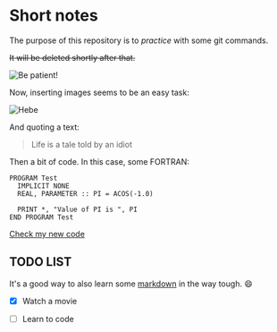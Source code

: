 Short notes
===========

The purpose of this repository is to *practice* with some git commands. 

~~It will be deleted shortly after that.~~

![Be patient!](http://bucket3.clanacion.com.ar/anexos/fotos/72/1952272w88.jpg "Test")

Now, inserting images seems to be an easy task:

![Hebe](http://www.urgente24.com/sites/default/files/notas/2014/07/02/Hebe-de-Bonafini.jpg "Thinking")

And quoting a text:

> Life is a tale
> told by an idiot

Then a bit of code. In this case, some FORTRAN:

```FORTRAN
PROGRAM Test
  IMPLICIT NONE
  REAL, PARAMETER :: PI = ACOS(-1.0)

  PRINT *, "Value of PI is ", PI
END PROGRAM Test
```

[Check my new code](./new.c)

TODO LIST
---

It's a good way to also learn some [markdown][] in the way tough. :smile:

- [x] Watch a movie
- [ ] Learn to code


[markdown]: http://markdown.com "Don't clic here"
